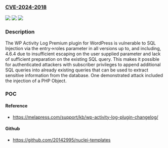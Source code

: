 ### [CVE-2024-2018](https://cve.mitre.org/cgi-bin/cvename.cgi?name=CVE-2024-2018)
![](https://img.shields.io/static/v1?label=Product&message=WP%20Activity%20Log%20Premium&color=blue)
![](https://img.shields.io/static/v1?label=Version&message=*%3C%3D%204.6.4%20&color=brighgreen)
![](https://img.shields.io/static/v1?label=Vulnerability&message=CWE-89%20Improper%20Neutralization%20of%20Special%20Elements%20used%20in%20an%20SQL%20Command%20('SQL%20Injection')&color=brighgreen)

### Description

The WP Activity Log Premium plugin for WordPress is vulnerable to SQL Injection via the entry->roles parameter in all versions up to, and including, 4.6.4 due to insufficient escaping on the user supplied parameter and lack of sufficient preparation on the existing SQL query.  This makes it possible for authenticated attackers with subscriber privileges to append additional SQL queries into already existing queries that can be used to extract sensitive information from the database. One demonstrated attack included the injection of a PHP Object.

### POC

#### Reference
- https://melapress.com/support/kb/wp-activity-log-plugin-changelog/

#### Github
- https://github.com/20142995/nuclei-templates

